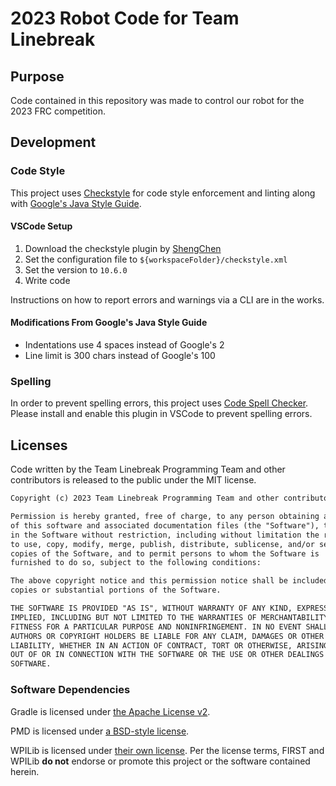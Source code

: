 # 2023 Robot Code for Team Linebreak

## Purpose

Code contained in this repository was made to control our robot for the 2023 FRC competition.

## Development

### Code Style

This project uses [Checkstyle](https://checkstyle.org) for code style enforcement and linting along with [Google's Java Style Guide](https://google.github.io/styleguide/javaguide.html).

#### VSCode Setup

1. Download the checkstyle plugin by [ShengChen](https://marketplace.visualstudio.com/items?itemName=shengchen.vscode-checkstyle)
2. Set the configuration file to `${workspaceFolder}/checkstyle.xml`
3. Set the version to `10.6.0`
4. Write code

Instructions on how to report errors and warnings via a CLI are in the works.

#### Modifications From Google's Java Style Guide

+ Indentations use 4 spaces instead of Google's 2
+ Line limit is 300 chars instead of Google's 100

### Spelling

In order to prevent spelling errors, this project uses [Code Spell Checker](https://marketplace.visualstudio.com/items?itemName=streetsidesoftware.code-spell-checker). Please install and enable this plugin in VSCode to prevent spelling errors.

## Licenses

Code written by the Team Linebreak Programming Team and other contributors is released to the public under the MIT license.

```txt
Copyright (c) 2023 Team Linebreak Programming Team and other contributors

Permission is hereby granted, free of charge, to any person obtaining a copy
of this software and associated documentation files (the "Software"), to deal
in the Software without restriction, including without limitation the rights
to use, copy, modify, merge, publish, distribute, sublicense, and/or sell
copies of the Software, and to permit persons to whom the Software is
furnished to do so, subject to the following conditions:

The above copyright notice and this permission notice shall be included in all
copies or substantial portions of the Software.

THE SOFTWARE IS PROVIDED "AS IS", WITHOUT WARRANTY OF ANY KIND, EXPRESS OR
IMPLIED, INCLUDING BUT NOT LIMITED TO THE WARRANTIES OF MERCHANTABILITY,
FITNESS FOR A PARTICULAR PURPOSE AND NONINFRINGEMENT. IN NO EVENT SHALL THE
AUTHORS OR COPYRIGHT HOLDERS BE LIABLE FOR ANY CLAIM, DAMAGES OR OTHER
LIABILITY, WHETHER IN AN ACTION OF CONTRACT, TORT OR OTHERWISE, ARISING FROM,
OUT OF OR IN CONNECTION WITH THE SOFTWARE OR THE USE OR OTHER DEALINGS IN THE
SOFTWARE.
```

### Software Dependencies

Gradle is licensed under [the Apache License v2](./gradle/LICENSE).

PMD is licensed under [a BSD-style license](./pmd/LICENSE).

WPILib is licensed under [their own license](./WPILib-License.md). Per the license terms, FIRST and WPILib **do not** endorse or promote this project or the software contained herein.
